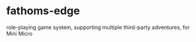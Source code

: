 # fathoms-edge

role-playing game system, supporting multiple third-party adventures, for Mini Micro
